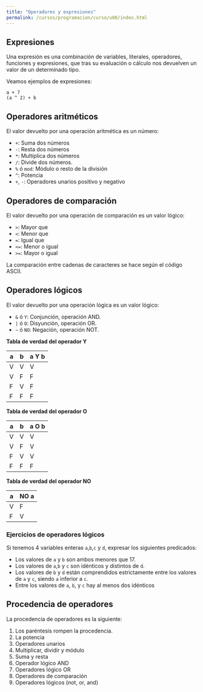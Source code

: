 ```yaml
---
title: "Operadores y expresiones"
permalink: /cursos/programacion/curso/u08/index.html
---
```


## Expresiones

Una expresión es una combinación de variables, literales, operadores, funciones y expresiones, que tras su evaluación o cálculo nos devuelven un valor de un determinado tipo.

Veamos ejemplos de expresiones:

	a + 7
	(a ^ 2) + b

## Operadores aritméticos

El valor devuelto por una operación aritmética es un número:

* `+`: Suma dos números
* `-`: Resta dos números
* `*`: Multiplica dos números
* `/`: Divide dos números.
* `%` ó `mod`: Módulo o resto de la división
* `^`: Potencia
* `+`, `-`: Operadores unarios positivo y negativo

## Operadores de comparación

El valor devuelto por una operación de comparación es un valor lógico:

* `>`: Mayor que
* `<`: Menor que
* `=`: Igual que
* `<=`: Menor o igual
* `>=`: Mayor o igual

La comparación entre cadenas de caracteres se hace según el código ASCII.

## Operadores lógicos

El valor devuelto por una operación lógica es un valor lógico:

* `&` ó `Y`: Conjunción, operación AND.
* `|` ó `O`: Disyunción, operación OR.
* `~` ó `NO`: Negación, operación NOT.

**Tabla de verdad del operador Y**

| a  | b  | a Y b  |
|---|---|--------------|
| V  | V  | V  |
| V  | F  | F  |
| F  | V  | F  |
| F  | F  | F  |

**Tabla de verdad del operador O**

| a  | b  | a O b  |
|---|---|--------------|
| V  | V  | V  |
| V  | F  | V  |
| F  | V  | V  |
| F  | F  | F  |

**Tabla de verdad del operador NO**

| a  | NO a  |
|---|---|
| V  | F  |
| F  | V  |

### Ejercicios de operadores lógicos

Si tenemos 4 variables enteras `a`,`b`,`c` y `d`, expresar los siguientes predicados:

* Los valores de `a` y `b` son ambos menores que 17.
* Los valores de `a`,`b` y `c` son idénticos y distintos de `d`.
* Los valores de `b` y `d` están comprendidos estrictamente entre los valores de `a` y `c`, siendo `a` inferior a `c`.
* Entre los valores de `a`, `b`, y `c` hay al menos dos idénticos

## Procedencia de operadores

La procedencia de operadores es la siguiente:

1. Los paréntesis rompen la procedencia.
2. La potencia 
3. Operadores unarios 
4. Multiplicar, dividir y módulo 
5. Suma y resta 
6. Operador lógico AND 
7. Operadores lógico OR
8. Operadores de comparación
9. Operadores lógicos (not, or, and)
